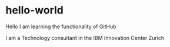 # hello-world

Hello I am learning the functionality of GitHub

I am a Technology consultant in the IBM Innovation Center Zurich
